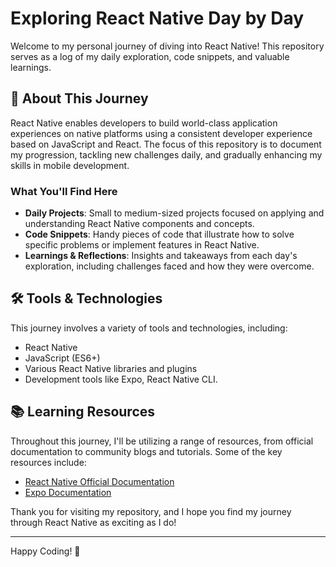 # Exploring React Native Day by Day

Welcome to my personal journey of diving into React Native! This repository serves as a log of my daily exploration, code snippets, and valuable learnings. 

## 🚀 About This Journey

React Native enables developers to build world-class application experiences on native platforms using a consistent developer experience based on JavaScript and React. The focus of this repository is to document my progression, tackling new challenges daily, and gradually enhancing my skills in mobile development.

### What You'll Find Here

- **Daily Projects**: Small to medium-sized projects focused on applying and understanding React Native components and concepts.
- **Code Snippets**: Handy pieces of code that illustrate how to solve specific problems or implement features in React Native.
- **Learnings & Reflections**: Insights and takeaways from each day's exploration, including challenges faced and how they were overcome.


## 🛠️ Tools & Technologies

This journey involves a variety of tools and technologies, including:

- React Native
- JavaScript (ES6+)
- Various React Native libraries and plugins
- Development tools like Expo, React Native CLI.

## 📚 Learning Resources

Throughout this journey, I'll be utilizing a range of resources, from official documentation to community blogs and tutorials. Some of the key resources include:

- [React Native Official Documentation](https://reactnative.dev/docs/getting-started)
- [Expo Documentation](https://docs.expo.dev/)



Thank you for visiting my repository, and I hope you find my journey through React Native as exciting as I do!

---

Happy Coding! 🎉
